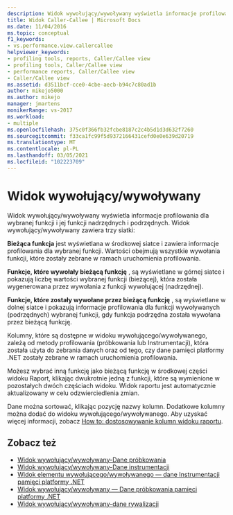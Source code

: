 ```yaml
---
description: Widok wywołujący/wywoływany wyświetla informacje profilowania dla wybranej funkcji i jej funkcji nadrzędnych i podrzędnych.
title: Widok Caller-Callee | Microsoft Docs
ms.date: 11/04/2016
ms.topic: conceptual
f1_keywords:
- vs.performance.view.callercallee
helpviewer_keywords:
- profiling tools, reports, Caller/Callee view
- profiling tools, Caller/Callee view
- performance reports, Caller/Callee view
- Caller/Callee view
ms.assetid: d3511bcf-cce0-4cbe-aecb-b94c7c80ad1b
author: mikejo5000
ms.author: mikejo
manager: jmartens
monikerRange: vs-2017
ms.workload:
- multiple
ms.openlocfilehash: 375c0f366fb32fcbe8187c2c4b5d1d3d632f7260
ms.sourcegitcommit: f33ca1fc99f5d9372166431cefd0e0e639d20719
ms.translationtype: MT
ms.contentlocale: pl-PL
ms.lasthandoff: 03/05/2021
ms.locfileid: "102223709"
---
```

# <a name="callercallee-view"></a>Widok wywołujący/wywoływany
Widok wywołujący/wywoływany wyświetla informacje profilowania dla wybranej funkcji i jej funkcji nadrzędnych i podrzędnych. Widok wywołujący/wywoływany zawiera trzy siatki:

 **Bieżąca funkcja** jest wyświetlana w środkowej siatce i zawiera informacje profilowania dla wybranej funkcji. Wartości obejmują wszystkie wywołania funkcji, które zostały zebrane w ramach uruchomienia profilowania.

 **Funkcje, które wywołały bieżącą funkcję** , są wyświetlane w górnej siatce i pokazują liczbę wartości wybranej funkcji (bieżącej), która została wygenerowana przez wywołania z funkcji wywołującej (nadrzędnej).

 **Funkcje, które zostały wywołane przez bieżącą funkcję** , są wyświetlane w dolnej siatce i pokazują informacje profilowania dla funkcji wywoływanych (podrzędnych) wybranej funkcji, gdy funkcja podrzędna została wywołana przez bieżącą funkcję.

 Kolumny, które są dostępne w widoku wywołującego/wywoływanego, zależą od metody profilowania (próbkowania lub Instrumentacji), która została użyta do zebrania danych oraz od tego, czy dane pamięci platformy .NET zostały zebrane w ramach uruchomienia profilowania.

 Możesz wybrać inną funkcję jako bieżącą funkcję w środkowej części widoku Raport, klikając dwukrotnie jedną z funkcji, które są wymienione w pozostałych dwóch częściach widoku. Widok raportu jest automatycznie aktualizowany w celu odzwierciedlenia zmian.

 Dane można sortować, klikając pozycję nazwy kolumn. Dodatkowe kolumny można dodać do widoku wywołującego/wywoływanego. Aby uzyskać więcej informacji, zobacz [How to: dostosowywanie kolumn widoku raportu](../profiling/how-to-customize-report-view-columns.md).

## <a name="see-also"></a>Zobacz też
- [Widok wywołujący/wywoływany-Dane próbkowania](../profiling/caller-callee-view-sampling-data.md)
- [Widok wywołujący/wywoływany-Dane instrumentacji](../profiling/caller-callee-view-instrumentation-data.md)
- [Widok elementu wywołującego/wywoływanego — dane Instrumentacji pamięci platformy .NET](../profiling/caller-callee-view-net-memory-instrumentation-data.md)
- [Widok wywołujący/wywoływany — Dane próbkowania pamięci platformy .NET](../profiling/caller-callee-view-dotnet-memory-sampling-data.md)
- [Widok wywołujący/wywoływany-dane rywalizacji](../profiling/caller-callee-view-contention-data.md)
